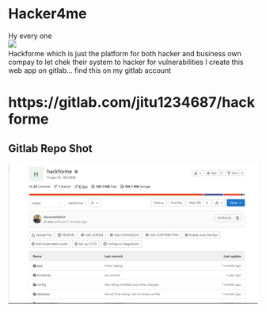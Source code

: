 # Hacker4me
 Hy every one  <br>
 <img src="https://img.shields.io/badge/Laravel-FF2D20?style=for-the-badge&logo=laravel&logoColor=white">  
 Hackforme which is just the platform for both hacker and business own compay to let chek their system to hacker for vulnerabilities
 I create this web app on gitlab...
 find this on my gitlab account <br>
 <h1>https://gitlab.com/jitu1234687/hackforme</h1>
 
 ## Gitlab Repo Shot
![](Capture.PNG)
